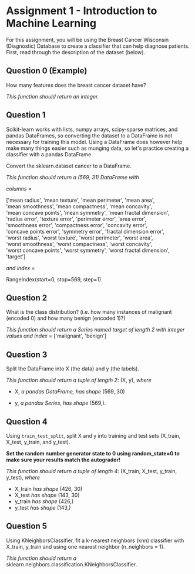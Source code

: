# Assignment 1 - Introduction to Machine Learning


For this assignment, you will be using the Breast Cancer Wisconsin (Diagnostic) Database to create a classifier that can help diagnose patients. First, read through the description of the dataset (below).



## Question 0 (Example)

How many features does the breast cancer dataset have?

*This function should return an integer.*


## Question 1

Scikit-learn works with lists, numpy arrays, scipy-sparse matrices, and pandas DataFrames, so converting the dataset to a DataFrame is not necessary for training this model. Using a DataFrame does however help make many things easier such as munging data, so let's practice creating a classifier with a pandas DataFrame

Convert the sklearn.dataset cancer to a DataFrame.

*This function should return a (569, 31) DataFrame with*

*columns* =


['mean radius', 'mean texture', 'mean perimeter', 'mean area',\
'mean smoothness', 'mean compactness', 'mean concavity',\
'mean concave points', 'mean symmetry', 'mean fractal dimension',\
'radius error', 'texture error', 'perimeter error', 'area error',\
'smoothness error', 'compactness error', 'concavity error',\
'concave points error', 'symmetry error', 'fractal dimension error',\
'worst radius', 'worst texture', 'worst perimeter', 'worst area',\
'worst smoothness', 'worst compactness', 'worst concavity',\
'worst concave points', 'worst symmetry', 'worst fractal dimension',\
'target']

*and index* =

RangeIndex(start=0, stop=569, step=1)


## Question 2

What is the class distribution? (i.e. how many instances of malignant (encoded 0) and how many benign (encoded 1)?)

*This function should return a Series named target of length 2 with integer values and index* = ['malignant', 'benign']


## Question 3

Split the DataFrame into X (the data) and y (the labels).

*This function should return a tuple of length 2*: (X, y), *where*

* X, *a pandas DataFrame, has shape* (569, 30)
- y, *a pandas Series, has shape* (569,).


## Question 4

  Using ```train_test_split```, split X and y into training and test sets (X_train, X_test, y_train, and y_test).

**Set the random number generator state to 0 using random_state=0 to make sure your results match the autograder!**

*This function should return a tuple of length 4*: (X_train, X_test, y_train, y_test), *where*

* X_train *has shape* (426, 30)
* X_test *has shape* (143, 30)
* y_train *has shape* (426,)
* y_test *has shape* (143,)


## Question 5

Using KNeighborsClassifier, fit a k-nearest neighbors (knn) classifier with X_train, y_train and using one nearest neighbor (n_neighbors = 1).

*This function should return a* sklearn.neighbors.classification.KNeighborsClassifier.












